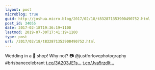 ```yaml
---
layout: post
microblog: true
guid: http://joshua.micro.blog/2017/02/18/t832871353900490752.html
post_id: 34055
date: 2017-02-18T19:36:19+1100
lastmod: 2019-07-30T17:41:19+1100
type: post
url: /2017/02/18/t832871353900490752.html
---
```

Wedding in a 🍔 shop! Why not? 📷 @justforlovephotography #brisbanecelebrant [t.co/3A203JE1s...](https://t.co/3A203JE1s0) [t.co/Jva5rzdIt...](https://t.co/Jva5rzdIt4)

